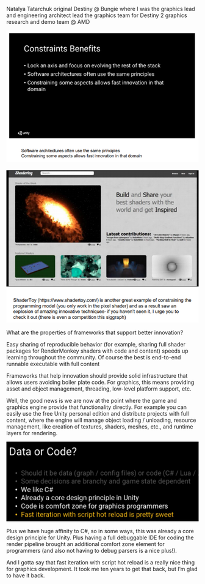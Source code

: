 Natalya Tatarchuk
original Destiny @ Bungie where I was the graphics lead and engineering architect
lead the graphics team for Destiny 2
graphics research and demo team @ AMD


![](.evolution-of-programmable-models-for-graphics-engine.md.img/2018-01-09-10-12-35.png)

![](.evolution-of-programmable-models-for-graphics-engine.md.img/2018-01-09-10-20-45.png)


What are the properties of frameworks that support better innovation? 

Easy sharing of reproducible behavior (for example, sharing full shader packages for
RenderMonkey shaders with code and content) speeds up learning throughout the
community. Of course the best is end-to-end runnable executable with full content

Frameworks that help innovation should provide solid infrastructure that allows users
avoiding boiler plate code. For graphics, this means providing asset and object
management, threading, low-level platform support, etc.

Well, the good news is we are now at the point where the game and graphics engine
provide that functionality directly. For example you can easily use the free Unity
personal edition and distribute projects with full content, where the engine will
manage object loading / unloading, resource management, like creation of textures,
shaders, meshes, etc., and runtime layers for rendering. 

![](.evolution-of-programmable-models-for-graphics-engine.md.img/2018-01-09-12-34-14.png)

Plus we have huge affinity to C#, so in some ways, this was already a core design
principle for Unity. Plus having a full debuggable IDE for coding the render pipeline
brought an additional comfort zone element for programmers (and also not having to
debug parsers is a nice plus!).

And I gotta say that fast iteration with script hot reload is a really nice thing for
graphics development. It took me ten years to get that back, but I’m glad to have it
back. 


